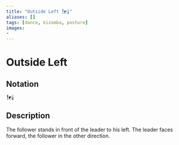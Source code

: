 ```yaml
---
title: "Outside Left ╿◩╽"
aliases: [] 
tags: [dance, kizomba, posture] 
images:
-
---
```

# Outside Left 
## Notation
```
╿◩╽
```

## Description
The follower stands in front of the leader to his left. The leader faces forward, the follower in the other direction. 
 